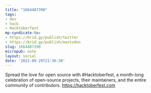 ```yaml
---
title: "1664487390"
tags:
- dev
- hack
- Hacktoberfest
mp-syndicate-to:
- https://brid.gy/publish/twitter
- https://brid.gy/publish/mastodon
slug: 1664487390
micropub: note
layout: social
date: '2022-09-29T21:36:30'
---
```

Spread the love for open source with #Hacktoberfest, a month-long celebration of open-source projects, their maintainers, and the entire community of contributors. https://hacktoberfest.com 